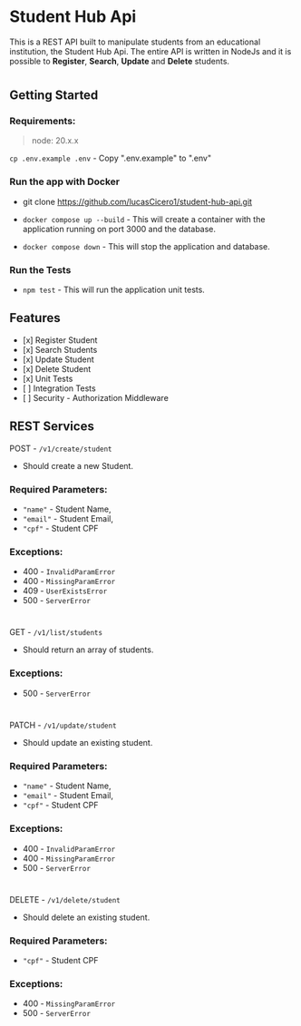 # Student Hub Api

This is a REST API built to manipulate students from an educational institution, the Student Hub Api. The entire API is written in NodeJs and it is possible to **Register**, **Search**, **Update** and **Delete** students.

#

## Getting Started

### Requirements:
>node: 20.x.x

`cp .env.example .env` - Copy ".env.example" to ".env"

### Run the app with Docker

- git clone https://github.com/lucasCicero1/student-hub-api.git

- `docker compose up --build` - This will create a container with the application running on port 3000 and the database.

- `docker compose down` - This will stop the application and database.

### Run the Tests

- `npm test` - This will run the application unit tests.

## Features

- \[x] Register Student
- \[x] Search Students
- \[x] Update Student
- \[x] Delete Student
- \[x] Unit Tests
- \[ ] Integration Tests
- \[ ] Security - Authorization Middleware

## REST Services

POST - `/v1/create/student`

- Should create a new Student.

### Required Parameters:

- `"name"` - Student Name,
- `"email"` - Student Email, 
- `"cpf"` - Student CPF

### Exceptions:

- 400 - `InvalidParamError`
- 400 - `MissingParamError`
- 409 - `UserExistsError`
- 500 - `ServerError`

#

GET - `/v1/list/students`

- Should return an array of students.

### Exceptions:

- 500 - `ServerError`

#

PATCH - `/v1/update/student`

- Should update an existing student.

### Required Parameters:

- `"name"` - Student Name,
- `"email"` - Student Email, 
- `"cpf"` - Student CPF

### Exceptions:

- 400 - `InvalidParamError`
- 400 - `MissingParamError`
- 500 - `ServerError`

#

DELETE - `/v1/delete/student`

- Should delete an existing student.

### Required Parameters:

- `"cpf"` - Student CPF

### Exceptions:

- 400 - `MissingParamError`
- 500 - `ServerError`
